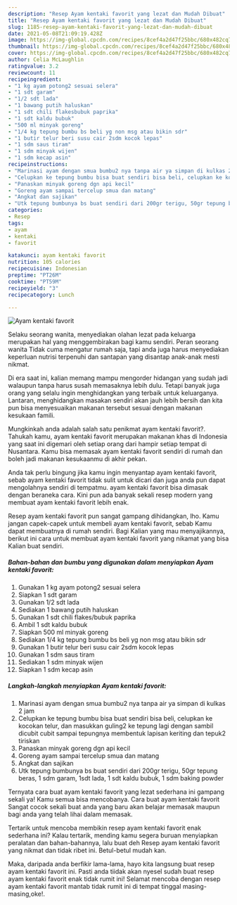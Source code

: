 ```yaml
---
description: "Resep Ayam kentaki favorit yang lezat dan Mudah Dibuat"
title: "Resep Ayam kentaki favorit yang lezat dan Mudah Dibuat"
slug: 1185-resep-ayam-kentaki-favorit-yang-lezat-dan-mudah-dibuat
date: 2021-05-08T21:09:19.428Z
image: https://img-global.cpcdn.com/recipes/8cef4a2d47f25bbc/680x482cq70/ayam-kentaki-favorit-foto-resep-utama.jpg
thumbnail: https://img-global.cpcdn.com/recipes/8cef4a2d47f25bbc/680x482cq70/ayam-kentaki-favorit-foto-resep-utama.jpg
cover: https://img-global.cpcdn.com/recipes/8cef4a2d47f25bbc/680x482cq70/ayam-kentaki-favorit-foto-resep-utama.jpg
author: Celia McLaughlin
ratingvalue: 3.2
reviewcount: 11
recipeingredient:
- "1 kg ayam potong2 sesuai selera"
- "1 sdt garam"
- "1/2 sdt lada"
- "1 bawang putih haluskan"
- "1 sdt chili flakesbubuk paprika"
- "1 sdt kaldu bubuk"
- "500 ml minyak goreng"
- "1/4 kg tepung bumbu bs beli yg non msg atau bikin sdr"
- "1 butir telur beri susu cair 2sdm kocok lepas"
- "1 sdm saus tiram"
- "1 sdm minyak wijen"
- "1 sdm kecap asin"
recipeinstructions:
- "Marinasi ayam dengan smua bumbu2 nya tanpa air ya simpan di kulkas 2 jam"
- "Celupkan ke tepung bumbu bisa buat sendiri bisa beli, celupkan ke kocokan telur, dan masukkan guling2 ke tepung lagi dengan sambil dicubit cubit sampai tepungnya membentuk lapisan keriting dan tepuk2 tiriskan"
- "Panaskan minyak goreng dgn api kecil"
- "Goreng ayam sampai tercelup smua dan matang"
- "Angkat dan sajikan"
- "Utk tepung bumbunya bs buat sendiri dari 200gr terigu, 50gr tepung beras, 1 sdm garam, 1sdt lada, 1 sdt kaldu bubuk, 1 sdm baking powder"
categories:
- Resep
tags:
- ayam
- kentaki
- favorit

katakunci: ayam kentaki favorit 
nutrition: 105 calories
recipecuisine: Indonesian
preptime: "PT26M"
cooktime: "PT59M"
recipeyield: "3"
recipecategory: Lunch

---
```



![Ayam kentaki favorit](https://img-global.cpcdn.com/recipes/8cef4a2d47f25bbc/680x482cq70/ayam-kentaki-favorit-foto-resep-utama.jpg)

Selaku seorang wanita, menyediakan olahan lezat pada keluarga merupakan hal yang menggembirakan bagi kamu sendiri. Peran seorang  wanita Tidak cuma mengatur rumah saja, tapi anda juga harus menyediakan keperluan nutrisi terpenuhi dan santapan yang disantap anak-anak mesti nikmat.

Di era  saat ini, kalian memang mampu mengorder hidangan yang sudah jadi walaupun tanpa harus susah memasaknya lebih dulu. Tetapi banyak juga orang yang selalu ingin menghidangkan yang terbaik untuk keluarganya. Lantaran, menghidangkan masakan sendiri akan jauh lebih bersih dan kita pun bisa menyesuaikan makanan tersebut sesuai dengan makanan kesukaan famili. 



Mungkinkah anda adalah salah satu penikmat ayam kentaki favorit?. Tahukah kamu, ayam kentaki favorit merupakan makanan khas di Indonesia yang saat ini digemari oleh setiap orang dari hampir setiap tempat di Nusantara. Kamu bisa memasak ayam kentaki favorit sendiri di rumah dan boleh jadi makanan kesukaanmu di akhir pekan.

Anda tak perlu bingung jika kamu ingin menyantap ayam kentaki favorit, sebab ayam kentaki favorit tidak sulit untuk dicari dan juga anda pun dapat mengolahnya sendiri di tempatmu. ayam kentaki favorit bisa dimasak dengan beraneka cara. Kini pun ada banyak sekali resep modern yang membuat ayam kentaki favorit lebih enak.

Resep ayam kentaki favorit pun sangat gampang dihidangkan, lho. Kamu jangan capek-capek untuk membeli ayam kentaki favorit, sebab Kamu dapat membuatnya di rumah sendiri. Bagi Kalian yang mau menyajikannya, berikut ini cara untuk membuat ayam kentaki favorit yang nikamat yang bisa Kalian buat sendiri.

<!--inarticleads1-->

##### Bahan-bahan dan bumbu yang digunakan dalam menyiapkan Ayam kentaki favorit:

1. Gunakan 1 kg ayam potong2 sesuai selera
1. Siapkan 1 sdt garam
1. Gunakan 1/2 sdt lada
1. Sediakan 1 bawang putih haluskan
1. Gunakan 1 sdt chili flakes/bubuk paprika
1. Ambil 1 sdt kaldu bubuk
1. Siapkan 500 ml minyak goreng
1. Sediakan 1/4 kg tepung bumbu bs beli yg non msg atau bikin sdr
1. Gunakan 1 butir telur beri susu cair 2sdm kocok lepas
1. Gunakan 1 sdm saus tiram
1. Sediakan 1 sdm minyak wijen
1. Siapkan 1 sdm kecap asin




<!--inarticleads2-->

##### Langkah-langkah menyiapkan Ayam kentaki favorit:

1. Marinasi ayam dengan smua bumbu2 nya tanpa air ya simpan di kulkas 2 jam
1. Celupkan ke tepung bumbu bisa buat sendiri bisa beli, celupkan ke kocokan telur, dan masukkan guling2 ke tepung lagi dengan sambil dicubit cubit sampai tepungnya membentuk lapisan keriting dan tepuk2 tiriskan
1. Panaskan minyak goreng dgn api kecil
1. Goreng ayam sampai tercelup smua dan matang
1. Angkat dan sajikan
1. Utk tepung bumbunya bs buat sendiri dari 200gr terigu, 50gr tepung beras, 1 sdm garam, 1sdt lada, 1 sdt kaldu bubuk, 1 sdm baking powder




Ternyata cara buat ayam kentaki favorit yang lezat sederhana ini gampang sekali ya! Kamu semua bisa mencobanya. Cara buat ayam kentaki favorit Sangat cocok sekali buat anda yang baru akan belajar memasak maupun bagi anda yang telah lihai dalam memasak.

Tertarik untuk mencoba membikin resep ayam kentaki favorit enak sederhana ini? Kalau tertarik, mending kamu segera buruan menyiapkan peralatan dan bahan-bahannya, lalu buat deh Resep ayam kentaki favorit yang nikmat dan tidak ribet ini. Betul-betul mudah kan. 

Maka, daripada anda berfikir lama-lama, hayo kita langsung buat resep ayam kentaki favorit ini. Pasti anda tiidak akan nyesel sudah buat resep ayam kentaki favorit enak tidak rumit ini! Selamat mencoba dengan resep ayam kentaki favorit mantab tidak rumit ini di tempat tinggal masing-masing,oke!.

